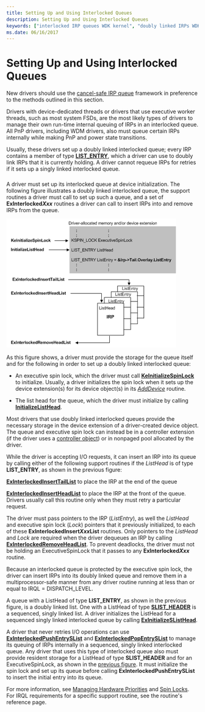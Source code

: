```yaml
---
title: Setting Up and Using Interlocked Queues
description: Setting Up and Using Interlocked Queues
keywords: ["interlocked IRP queues WDK kernel", "doubly linked IRPs WDK kernel", "driver-dedicated threads WDK IRPs"]
ms.date: 06/16/2017
---
```


# Setting Up and Using Interlocked Queues





New drivers should use the [cancel-safe IRP queue](cancel-safe-irp-queues.md) framework in preference to the methods outlined in this section.

Drivers with device-dedicated threads or drivers that use executive worker threads, such as most system FSDs, are the most likely types of drivers to manage their own run-time internal queuing of IRPs in an interlocked queue. All PnP drivers, including WDM drivers, also must queue certain IRPs internally while making PnP and power state transitions.

Usually, these drivers set up a doubly linked interlocked queue; every IRP contains a member of type [**LIST\_ENTRY**](/windows/win32/api/ntdef/ns-ntdef-list_entry), which a driver can use to doubly link IRPs that it is currently holding. A driver cannot requeue IRPs for retries if it sets up a singly linked interlocked queue.

### <a href="" id="ddk-using-an-interlocked-queue-kg"></a>

A driver must set up its interlocked queue at device initialization. The following figure illustrates a doubly linked interlocked queue, the support routines a driver must call to set up such a queue, and a set of **ExInterlocked*Xxx*** routines a driver can call to insert IRPs into and remove IRPs from the queue.

![diagram illustrating using an interlocked queue.](images/3intlokq.png)

As this figure shows, a driver must provide the storage for the queue itself and for the following in order to set up a doubly linked interlocked queue:

-   An executive spin lock, which the driver must call [**KeInitializeSpinLock**](/windows-hardware/drivers/ddi/wdm/nf-wdm-keinitializespinlock) to initialize. Usually, a driver initializes the spin lock when it sets up the device extension(s) for its device object(s) in its [*AddDevice*](/windows-hardware/drivers/ddi/wdm/nc-wdm-driver_add_device) routine.

-   The list head for the queue, which the driver must initialize by calling [**InitializeListHead**](/windows-hardware/drivers/ddi/wdm/nf-wdm-initializelisthead).

Most drivers that use doubly linked interlocked queues provide the necessary storage in the device extension of a driver-created device object. The queue and executive spin lock can instead be in a controller extension (if the driver uses a [controller object](./introduction-to-controller-objects.md)) or in nonpaged pool allocated by the driver.

While the driver is accepting I/O requests, it can insert an IRP into its queue by calling either of the following support routines if the *ListHead* is of type **LIST\_ENTRY**, as shown in the previous figure:

[**ExInterlockedInsertTailList**](/previous-versions/ff545402(v=vs.85)) to place the IRP at the end of the queue

[**ExInterlockedInsertHeadList**](/previous-versions/ff545397(v=vs.85)) to place the IRP at the front of the queue. Drivers usually call this routine only when they must retry a particular request.

The driver must pass pointers to the IRP (*ListEntry*), as well the *ListHead* and executive spin lock (*Lock*) pointers that it previously initialized, to each of these **ExInterlockedInsert*Xxx*List** routines. Only pointers to the *ListHead* and *Lock* are required when the driver dequeues an IRP by calling [**ExInterlockedRemoveHeadList**](/previous-versions/ff545427(v=vs.85)). To prevent deadlocks, the driver must not be holding an ExecutiveSpinLock that it passes to any **ExInterlocked*Xxx*** routine.

Because an interlocked queue is protected by the executive spin lock, the driver can insert IRPs into its doubly linked queue and remove them in a multiprocessor-safe manner from any driver routine running at less than or equal to IRQL = DISPATCH\_LEVEL.

A queue with a ListHead of type **LIST\_ENTRY**, as shown in the previous figure, is a doubly linked list. One with a ListHead of type [**SLIST\_HEADER**](./eprocess.md) is a sequenced, singly linked list. A driver initializes the ListHead for a sequenced singly linked interlocked queue by calling [**ExInitializeSListHead**](/windows-hardware/drivers/ddi/wdm/nf-wdm-initializeslisthead).

A driver that never retries I/O operations can use [**ExInterlockedPushEntrySList**](/windows-hardware/drivers/ddi/wdm/nf-wdm-exinterlockedpushentryslist) and [**ExInterlockedPopEntrySList**](/windows-hardware/drivers/ddi/wdm/nf-wdm-exinterlockedpopentryslist) to manage its queuing of IRPs internally in a sequenced, singly linked interlocked queue. Any driver that uses this type of interlocked queue also must provide resident storage for a ListHead of type **SLIST\_HEADER** and for an ExecutiveSpinLock, as shown in the [previous figure](#ddk-using-an-interlocked-queue-kg). It must initialize the spin lock and set up its queue before calling **ExInterlockedPushEntrySList** to insert the initial entry into its queue.

For more information, see [Managing Hardware Priorities](managing-hardware-priorities.md) and [Spin Locks](./introduction-to-spin-locks.md). For IRQL requirements for a specific support routine, see the routine's reference page.

 

